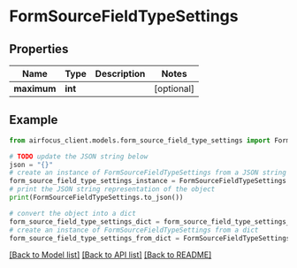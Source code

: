 # FormSourceFieldTypeSettings


## Properties

Name | Type | Description | Notes
------------ | ------------- | ------------- | -------------
**maximum** | **int** |  | [optional] 

## Example

```python
from airfocus_client.models.form_source_field_type_settings import FormSourceFieldTypeSettings

# TODO update the JSON string below
json = "{}"
# create an instance of FormSourceFieldTypeSettings from a JSON string
form_source_field_type_settings_instance = FormSourceFieldTypeSettings.from_json(json)
# print the JSON string representation of the object
print(FormSourceFieldTypeSettings.to_json())

# convert the object into a dict
form_source_field_type_settings_dict = form_source_field_type_settings_instance.to_dict()
# create an instance of FormSourceFieldTypeSettings from a dict
form_source_field_type_settings_from_dict = FormSourceFieldTypeSettings.from_dict(form_source_field_type_settings_dict)
```
[[Back to Model list]](../README.md#documentation-for-models) [[Back to API list]](../README.md#documentation-for-api-endpoints) [[Back to README]](../README.md)



